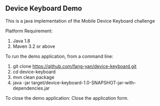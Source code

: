 ## Device Keyboard Demo

This is a java implementation of the Mobile Device Keyboard challenge

Platform Requirement:
1. Java 1.8
2. Maven 3.2 or above

To run the demo application, from a command line:
1. git clone https://github.com/fang-yan/device-keyboard.git
2. cd device-keyboard
3. mvn clean package
4. java -jar target/device-keyboard-1.0-SNAPSHOT-jar-with-dependencies.jar
  

To close the demo application:
Close the application form.
